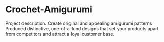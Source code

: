 # Crochet-Amigurumi
Project description. Create original and appealing amigurumi patterns Produced distinctive, one-of-a-kind designs that set your products apart from competitors and attract a loyal customer base.
